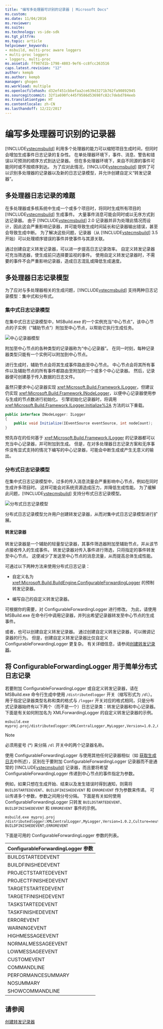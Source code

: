 ```yaml
---
title: "编写多处理器可识别的记录器 | Microsoft Docs"
ms.custom: 
ms.date: 11/04/2016
ms.reviewer: 
ms.suite: 
ms.technology: vs-ide-sdk
ms.tgt_pltfrm: 
ms.topic: article
helpviewer_keywords:
- msbuild, multi-proc aware loggers
- multi-proc loggers
- loggers, multi-proc
ms.assetid: ff987d1b-1798-4803-9ef6-cc8fcc263516
caps.latest.revision: "12"
author: kempb
ms.author: kempb
manager: ghogen
ms.workload: multiple
ms.openlocfilehash: d32ef451cbbefaa2ce639d3271b762fa90892945
ms.sourcegitcommit: 32f1a690fc445f9586d53698fc82c7debd784eeb
ms.translationtype: HT
ms.contentlocale: zh-CN
ms.lasthandoff: 12/22/2017
---
```

# <a name="writing-multi-processor-aware-loggers"></a>编写多处理器可识别的记录器
[!INCLUDE[vstecmsbuild](../extensibility/internals/includes/vstecmsbuild_md.md)] 利用多个处理器的能力可以缩短项目生成时间，但同时会增加生成事件日志记录的复杂性。 在单处理器环境下，事件、消息、警告和错误以可预测的顺序方式到达记录器。 但在多处理器环境下，来自不同源的事件可能同时或不按顺序到达。 为了应对此情况，[!INCLUDE[vstecmsbuild](../extensibility/internals/includes/vstecmsbuild_md.md)] 提供了可以识别多处理器的记录器以及新的日志记录模型，并允许创建自定义“转发记录器”。  
  
## <a name="multi-processor-logging-challenges"></a>多处理器日志记录的难题  
 在多处理器或多核系统中生成一个或多个项目时，将同时生成所有项目的 [!INCLUDE[vstecmsbuild](../extensibility/internals/includes/vstecmsbuild_md.md)] 生成事件。 大量事件消息可能会同时或以无序方式到达记录器。 由于 [!INCLUDE[vstecmsbuild](../extensibility/internals/includes/vstecmsbuild_md.md)] 2.0 记录器并非为处理此情况而设计，因此这会严重影响记录器，并可能导致生成时间延长和记录器输出错误，甚至会导致生成中断。 为了解决这些问题，记录器（从 [!INCLUDE[vstecmsbuild](../extensibility/internals/includes/vstecmsbuild_md.md)] 3.5 开始）可以处理顺序错误的事件并使事件与其源关联。  
  
 通过创建自定义转发记录器，可以进一步提高日志记录效率。 自定义转发记录器可充当筛选器，使生成前只选择要监视的事件。 使用自定义转发记录器时，不需要的事件不会严重影响记录器，造成日志混乱或降低生成速度。  
  
## <a name="multi-processor-logging-models"></a>多处理器日志记录模型  
 为了应对与多处理器相关的生成问题，[!INCLUDE[vstecmsbuild](../extensibility/internals/includes/vstecmsbuild_md.md)] 支持两种日志记录模型：集中式和分布式。  
  
### <a name="central-logging-model"></a>集中式日志记录模型  
 在集中式日志记录模型中，MSBuild.exe 的一个实例充当“中心节点”，该中心节点的子实例（“辅助节点”）附加至中心节点，以帮助它执行生成任务。  
  
 ![中心记录器模型](../msbuild/media/centralnode.png "CentralNode")  
  
 附加至中心节点的各种类型的记录器称为“中心记录器”。 在同一时刻，每种记录器类型只能有一个实例可以附加到中心节点。  
  
 进行生成时，辅助节点会将其生成事件路由至中心节点。 中心节点会将其所有事件以及辅助节点的所有事件都路由至附加的一个或多个中心记录器。 然后，记录器便可创建基于传入数据的日志文件。  
  
 虽然只要求中心记录器实现 <xref:Microsoft.Build.Framework.ILogger>，但建议仍实现 <xref:Microsoft.Build.Framework.INodeLogger>，以便中心记录器使用参与生成的节点数进行初始化。 引擎初始化记录器时，将调用 <xref:Microsoft.Build.Framework.ILogger.Initialize%2A> 方法的以下重载。  
  
```csharp
public interface INodeLogger: ILogger  
{  
    public void Initialize(IEventSource eventSource, int nodeCount);  
}  
```  
  
 预先存在的任何基于 <xref:Microsoft.Build.Framework.ILogger> 的记录器都可以充当中心记录器，并可附加到生成。 但是，在对多处理器日志记录方案和无序事件没有显式支持的情况下编写的中心记录器，可能会中断生成或产生无意义的输出。  
  
### <a name="distributed-logging-model"></a>分布式日志记录模型  
 在集中式日志记录模型中，过多的传入消息流量会严重影响中心节点，例如在同时生成许多项目时。 这样可能会对系统资源造成压力，并降低生成性能。 为了缓解此问题，[!INCLUDE[vstecmsbuild](../extensibility/internals/includes/vstecmsbuild_md.md)] 支持分布式日志记录模型。  
  
 ![分布式日志记录模型](../msbuild/media/distnode.png "DistNode")  
  
 分布式日志记录模型允许用户创建转发记录器，从而对集中式日志记录模型进行扩展。  
  
#### <a name="forwarding-loggers"></a>转发记录器  
 转发记录器是一个辅助的轻量型记录器，其事件筛选器附加至辅助节点，并从该节点接收传入的生成事件。 转发记录器对传入事件进行筛选，只将指定的事件转发至中心节点。 这便减少了发送至中心节点的消息流量，从而提高总体生成性能。  
  
 可通过以下两种方法来使用分布式日志记录：  
  
-   自定义名为 <xref:Microsoft.Build.BuildEngine.ConfigurableForwardingLogger> 的预制转发记录器。  
  
-   编写自己的自定义转发记录器。  
  
 可根据你的需要，对 ConfigurableForwardingLogger 进行修改。 为此，请使用 MSBuild.exe 在命令行中调用记录器，并列出希望记录器转发至中心节点的生成事件。  
  
 或者，也可以创建自定义转发记录器。 通过创建自定义转发记录器，可以微调记录器的行为。 但是，创建自定义转发记录器比仅自定义 ConfigurableForwardingLogger 更复杂。 有关详细信息，请参阅[创建转发记录器](../msbuild/creating-forwarding-loggers.md)。  
  
## <a name="using-the-configurableforwardinglogger-for-simple-distributed-logging"></a>将 ConfigurableForwardingLogger 用于简单分布式日志记录  
 若要附加 ConfigurableForwardingLogger 或自定义转发记录器，请在 MSBuild.exe 命令行生成中使用 `/distributedlogger` 开关（缩写形式为 `/dl`）。 用于指定记录器类型名称和类的格式与 `/logger` 开关对应的格式相同，只是分布式记录器始终有以下两个（而不是一个）日志记录类：转发记录器和中心记录器。 下面是有关如何附加名为 XMLForwardingLogger 的自定义转发记录器的示例。  
  
```  
msbuild.exe myproj.proj/distributedlogger:XMLCentralLogger,MyLogger,Version=1.0.2,Culture=neutral*XMLForwardingLogger,MyLogger,Version=1.0.2,Culture=neutral  
```  
  
> [!NOTE]
>  必须用星号 (*) 来分隔 `/dl` 开关中的两个记录器名称。  
  
 使用 ConfigurableForwardingLogger 与使用其他任何记录器相似（如 [获取生成日志](../msbuild/obtaining-build-logs-with-msbuild.md)中所述），区别在于要附加 ConfigurableForwardingLogger 记录器而不是通常的 [!INCLUDE[vstecmsbuild](../extensibility/internals/includes/vstecmsbuild_md.md)] 记录器，而且要将希望 ConfigurableForwardingLogger 传递到中心节点的事件指定为参数。  
  
 例如，如果只想在生成开始、结束以及发生错误时得到通知，则需将 `BUILDSTARTEDEVENT`、`BUILDFINISHEDEVENT` 和 `ERROREVENT` 作为参数来传递。 可以传递多个参数，参数之间用分号分隔。 下面是有关如何使用 ConfigurableForwardingLogger 只转发 `BUILDSTARTEDEVENT`、`BUILDFINISHEDEVENT` 和 `ERROREVENT` 事件的示例。  
  
```  
msbuild.exe myproj.proj /distributedlogger:XMLCentralLogger,MyLogger,Version=1.0.2,Culture=neutral*ConfigureableForwardingLogger,C:\My.dll;BUILDSTARTEDEVENT; BUILDFINISHEDEVENT;ERROREVENT  
```  
  
 下面是可用的 ConfigurableForwardingLogger 参数的列表。  
  
|ConfigurableForwardingLogger 参数|  
|---------------------------------------------|  
|BUILDSTARTEDEVENT|  
|BUILDFINISHEDEVENT|  
|PROJECTSTARTEDEVENT|  
|PROJECTFINISHEDEVENT|  
|TARGETSTARTEDEVENT|  
|TARGETFINISHEDEVENT|  
|TASKSTARTEDEVENT|  
|TASKFINISHEDEVENT|  
|ERROREVENT|  
|WARNINGEVENT|  
|HIGHMESSAGEEVENT|  
|NORMALMESSAGEEVENT|  
|LOWMESSAGEEVENT|  
|CUSTOMEVENT|  
|COMMANDLINE|  
|PERFORMANCESUMMARY|  
|NOSUMMARY|  
|SHOWCOMMANDLINE|  
  
## <a name="see-also"></a>请参阅  
 [创建转发记录器](../msbuild/creating-forwarding-loggers.md)
